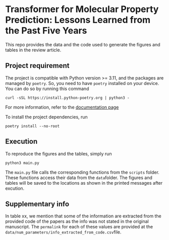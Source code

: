 # Transformer for Molecular Property Prediction: Lessons Learned from the Past Five Years

This repo provides the data and the code used to generate the figures and tables in the review article.

## Project requirement
The project is compatible with Python version >= 3.11, and the packages are managed by `poetry`. So, you need to have 
`poetry` installed on your device. You can do so by running this command

``` shell
curl -sSL https://install.python-poetry.org | python3 -
```

For more information, refer to the [documentation page](https://python-poetry.org/docs/#installing-with-the-official-installer) 


To install the project dependencies, run

```shell
poetry install --no-root
```

## Execution
To reproduce the figures and the tables, simply run

```shell
python3 main.py
```
The `main.py` file calls the corresponding functions from the `scripts` folder. These functions access their data 
from the `data`folder. The figures and tables will be saved to the locations as shown in the printed messages after 
excution.

## Supplementary info

In table xx, we mention that some of the information are extracted from the provided code of the papers as the info was 
not stated in the original manuscript. The `permalink` for each of these values are provided at the 
`data/num_parameters/info_extracted_from_code.csv`file.
